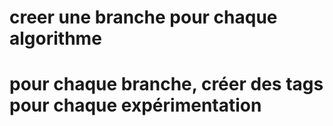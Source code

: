 # creer une branche pour chaque algorithme
# pour chaque branche, créer des tags pour chaque expérimentation
